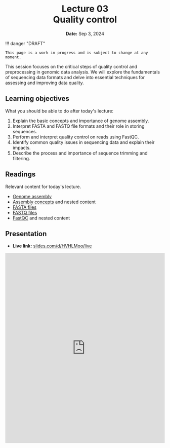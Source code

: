 <h1 align="center">
<b>Lecture 03</b><br>
Quality control
</h1>
<p align="center">
<b>Date:</b> Sep 3, 2024
</p>

!!! danger "DRAFT"

    This page is a work in progress and is subject to change at any moment.

This session focuses on the critical steps of quality control and preprocessing in genomic data analysis.
We will explore the fundamentals of sequencing data formats and delve into essential techniques for assessing and improving data quality.

## Learning objectives

What you should be able to do after today's lecture:

1.  Explain the basic concepts and importance of genome assembly.
2.  Interpret FASTA and FASTQ file formats and their role in storing sequences.
3.  Perform and interpret quality control on reads using FastQC.
4.  Identify common quality issues in sequencing data and explain their impacts.
5.  Describe the process and importance of sequence trimming and filtering.

## Readings

Relevant content for today's lecture.

-   [Genome assembly](https://omics.crumblearn.org/genomics/assembly/)
-   [Assembly concepts](https://omics.crumblearn.org/genomics/assembly/concepts/) and nested content
-   [FASTA files](https://omics.crumblearn.org/appendices/file-types/fasta/)
-   [FASTQ files](https://omics.crumblearn.org/appendices/file-types/fastq/)
-   [FastQC](https://omics.crumblearn.org/genomics/assembly/qc/fastqc/) and nested content

## Presentation

-   **Live link:** [slides.com/d/HVHLMoo/live](https://slides.com/d/HVHLMoo/live)
<!-- -   **Download:** [biosc1540-l03.pdf](/lectures/03/biosc1540-l03.pdf) -->

<iframe src="https://slides.com/aalexmmaldonado/biosc1540-l03/embed?byline=hidden&share=hidden" width="100%" height="600" title="BIOSC 1540: Lecture 03" scrolling="no" frameborder="0" webkitallowfullscreen mozallowfullscreen allowfullscreen></iframe>

<!--
Key Topics

Introduction to Genome Assembly

Basic concepts and importance
Overview of assembly process
Challenges in genome assembly


Sequence File Formats

FASTA format

Structure and components
Use cases and examples


FASTQ format

Structure and components
Quality score encoding
Interpretation of quality scores




Quality Control with FastQC

Purpose and importance of quality control
Running FastQC
Interpreting FastQC reports

Per base sequence quality
Per sequence quality scores
GC content
Sequence length distribution
Overrepresented sequences
Adapter content




Common Quality Issues in Sequencing Data

Low quality bases
Adapter contamination
Overrepresented sequences
GC bias
Duplicate reads
Impact of quality issues on downstream analysis


Sequence Trimming and Filtering

Importance of trimming and filtering
Common trimming operations

Quality-based trimming
Adapter removal
Length filtering


Popular trimming tools (e.g., Trimmomatic, Cutadapt)
Balancing data quality and quantity


Preparing Data for Genome Assembly

Importance of high-quality input data
Impact of quality control on assembly outcomes
Brief overview of assembly algorithms (to be covered in detail in the next lecture)



Practical Exercises

FASTA and FASTQ File Exploration

Provide students with sample FASTA and FASTQ files
Ask them to identify key components (header, sequence, quality scores)
Have students write a simple script to count the number of sequences in each file


Running FastQC

Provide a raw sequencing dataset
Guide students through running FastQC on the command line
Have students interpret the FastQC report, identifying potential quality issues


Quality Score Analysis

Provide a FASTQ file with varying quality scores
Ask students to calculate and plot the average quality score per position
Discuss the implications of different quality score patterns


Trimming and Filtering

Introduce a dataset with known quality issues (e.g., adapter contamination, low-quality bases)
Guide students through using a trimming tool (e.g., Trimmomatic)
Have students compare FastQC reports before and after trimming


Impact of Quality Control on Assembly

Provide two datasets: one raw and one quality-controlled
Have students perform a simple assembly on both datasets using a basic assembler
Compare assembly statistics (e.g., N50, total length) between the two assemblies
Discuss the importance of quality control in genome assembly


Group Discussion: Quality Control Strategies

Divide the class into groups
Assign each group a different type of sequencing project (e.g., bacterial genome, transcriptome, metagenome)
Have groups discuss and present their proposed quality control strategy for their assigned project



These exercises will provide hands-on experience with the key concepts of the lecture, allowing students to apply their knowledge to real-world scenarios. They progress from basic file manipulation to more complex analysis and interpretation tasks, culminating in a discussion that encourages critical thinking about quality control in different contexts. -->
